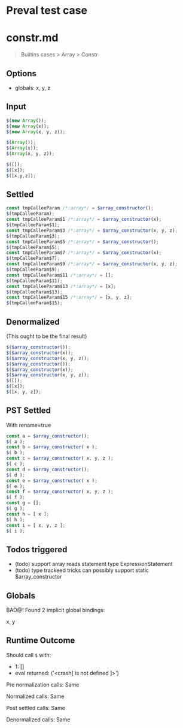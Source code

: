 # Preval test case

# constr.md

> Builtins cases > Array > Constr
>
>

## Options

- globals: x, y, z

## Input

`````js filename=intro
$(new Array());
$(new Array(x));
$(new Array(x, y, z));

$(Array());
$(Array(x));
$(Array(x, y, z));

$([]);
$([x]);
$([x,y,z]);
`````


## Settled


`````js filename=intro
const tmpCalleeParam /*:array*/ = $array_constructor();
$(tmpCalleeParam);
const tmpCalleeParam$1 /*:array*/ = $array_constructor(x);
$(tmpCalleeParam$1);
const tmpCalleeParam$3 /*:array*/ = $array_constructor(x, y, z);
$(tmpCalleeParam$3);
const tmpCalleeParam$5 /*:array*/ = $array_constructor();
$(tmpCalleeParam$5);
const tmpCalleeParam$7 /*:array*/ = $array_constructor(x);
$(tmpCalleeParam$7);
const tmpCalleeParam$9 /*:array*/ = $array_constructor(x, y, z);
$(tmpCalleeParam$9);
const tmpCalleeParam$11 /*:array*/ = [];
$(tmpCalleeParam$11);
const tmpCalleeParam$13 /*:array*/ = [x];
$(tmpCalleeParam$13);
const tmpCalleeParam$15 /*:array*/ = [x, y, z];
$(tmpCalleeParam$15);
`````


## Denormalized
(This ought to be the final result)

`````js filename=intro
$($array_constructor());
$($array_constructor(x));
$($array_constructor(x, y, z));
$($array_constructor());
$($array_constructor(x));
$($array_constructor(x, y, z));
$([]);
$([x]);
$([x, y, z]);
`````


## PST Settled
With rename=true

`````js filename=intro
const a = $array_constructor();
$( a );
const b = $array_constructor( x );
$( b );
const c = $array_constructor( x, y, z );
$( c );
const d = $array_constructor();
$( d );
const e = $array_constructor( x );
$( e );
const f = $array_constructor( x, y, z );
$( f );
const g = [];
$( g );
const h = [ x ];
$( h );
const i = [ x, y, z ];
$( i );
`````


## Todos triggered


- (todo) support array reads statement type ExpressionStatement
- (todo) type trackeed tricks can possibly support static $array_constructor


## Globals


BAD@! Found 2 implicit global bindings:

x, y


## Runtime Outcome


Should call `$` with:
 - 1: []
 - eval returned: ('<crash[ <ref> is not defined ]>')

Pre normalization calls: Same

Normalized calls: Same

Post settled calls: Same

Denormalized calls: Same
